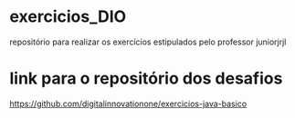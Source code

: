 # exercicios_DIO
repositório para realizar os exercícios estipulados pelo professor juniorjrjl

# link para o repositório dos desafios

https://github.com/digitalinnovationone/exercicios-java-basico

